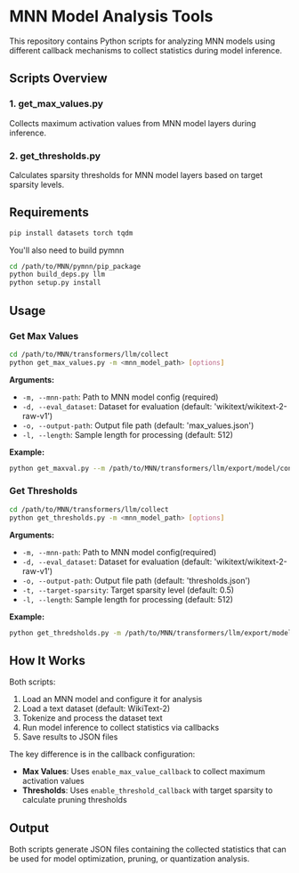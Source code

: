 # MNN Model Analysis Tools

This repository contains Python scripts for analyzing MNN  models using different callback mechanisms to collect statistics during model inference.

## Scripts Overview

### 1. get_max_values.py
Collects maximum activation values from MNN model layers during inference.

### 2. get_thresholds.py  
Calculates sparsity thresholds for MNN model layers based on target sparsity levels.

## Requirements

```bash
pip install datasets torch tqdm
```

You'll also need to build pymnn

```bash
cd /path/to/MNN/pymnn/pip_package
python build_deps.py llm
python setup.py install
```

## Usage

### Get Max Values

```bash
cd /path/to/MNN/transformers/llm/collect
python get_max_values.py -m <mnn_model_path> [options]
```

**Arguments:**
- `-m, --mnn-path`: Path to MNN model config (required)
- `-d, --eval_dataset`: Dataset for evaluation (default: 'wikitext/wikitext-2-raw-v1')
- `-o, --output-path`: Output file path (default: 'max_values.json')
- `-l, --length`: Sample length for processing (default: 512)

**Example:**
```bash
python get_maxval.py --m /path/to/MNN/transformers/llm/export/model/config.json -o ./max_val_test.json
```

### Get Thresholds

```bash
cd /path/to/MNN/transformers/llm/collect
python get_thresholds.py -m <mnn_model_path> [options]
```

**Arguments:**
- `-m, --mnn-path`: Path to MNN model config(required)
- `-d, --eval_dataset`: Dataset for evaluation (default: 'wikitext/wikitext-2-raw-v1')
- `-o, --output-path`: Output file path (default: 'thresholds.json')
- `-t, --target-sparsity`: Target sparsity level (default: 0.5)
- `-l, --length`: Sample length for processing (default: 512)

**Example:**
```bash
python get_thredsholds.py -m /path/to/MNN/transformers/llm/export/model/config.json -l 1024 -t 0.5 -o ./thresholds_0.5.json
```

## How It Works

Both scripts:
1. Load an MNN model and configure it for analysis
2. Load a text dataset (default: WikiText-2)
3. Tokenize and process the dataset text
4. Run model inference to collect statistics via callbacks
5. Save results to JSON files

The key difference is in the callback configuration:
- **Max Values**: Uses `enable_max_value_callback` to collect maximum activation values
- **Thresholds**: Uses `enable_threshold_callback` with target sparsity to calculate pruning thresholds

## Output

Both scripts generate JSON files containing the collected statistics that can be used for model optimization, pruning, or quantization analysis.